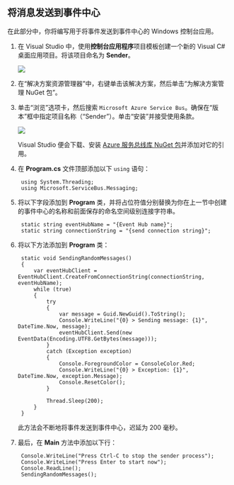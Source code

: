 ﻿## 将消息发送到事件中心

在此部分中，你将编写用于将事件发送到事件中心的 Windows 控制台应用。

1. 在 Visual Studio 中，使用**控制台应用程序**项目模板创建一个新的 Visual C# 桌面应用项目。将该项目命名为 **Sender**。

    ![](./media/service-bus-event-hubs-getstarted-send-csharp/create-sender-csharp1.png)

2. 在“解决方案资源管理器”中，右键单击该解决方案，然后单击“为解决方案管理 NuGet 包”。

3. 单击“浏览”选项卡，然后搜索 `Microsoft Azure Service Bus`。确保在“版本”框中指定项目名称（“Sender”）。单击“安装”并接受使用条款。

    ![](./media/service-bus-event-hubs-getstarted-send-csharp/create-sender-csharp2.png)  

    Visual Studio 便会下载、安装 [Azure 服务总线库 NuGet 包](https://www.nuget.org/packages/WindowsAzure.ServiceBus)并添加对它的引用。

4. 在 **Program.cs** 文件顶部添加以下 `using` 语句：

        using System.Threading;
        using Microsoft.ServiceBus.Messaging;

5. 将以下字段添加到 **Program** 类，并将占位符值分别替换为你在上一节中创建的事件中心的名称和前面保存的命名空间级别连接字符串。

        static string eventHubName = "{Event Hub name}";
        static string connectionString = "{send connection string}";

6. 将以下方法添加到 **Program** 类：

        static void SendingRandomMessages()
        {
            var eventHubClient = EventHubClient.CreateFromConnectionString(connectionString, eventHubName);
            while (true)
            {
                try
                {
                    var message = Guid.NewGuid().ToString();
                    Console.WriteLine("{0} > Sending message: {1}", DateTime.Now, message);
                    eventHubClient.Send(new EventData(Encoding.UTF8.GetBytes(message)));
                }
                catch (Exception exception)
                {
                    Console.ForegroundColor = ConsoleColor.Red;
                    Console.WriteLine("{0} > Exception: {1}", DateTime.Now, exception.Message);
                    Console.ResetColor();
                }
    
                Thread.Sleep(200);
            }
        }

    此方法会不断地将事件发送到事件中心，迟延为 200 毫秒。

7. 最后，在 **Main** 方法中添加以下行：

        Console.WriteLine("Press Ctrl-C to stop the sender process");
        Console.WriteLine("Press Enter to start now");
        Console.ReadLine();
        SendingRandomMessages();

<!---HONumber=Mooncake_1121_2016-->